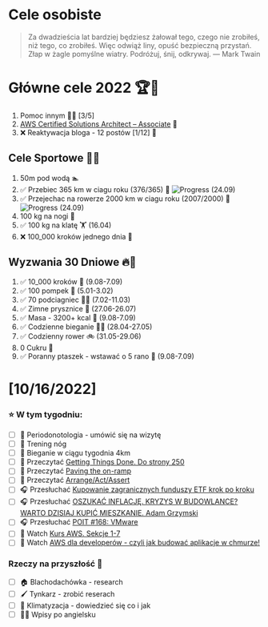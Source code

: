 Cele osobiste
==============
> Za dwadzieścia lat bardziej będziesz żałował tego, czego nie zrobiłeś, niż tego, co zrobiłeś. Więc odwiąż liny, opuść bezpieczną przystań. Złap w żagle pomyślne wiatry. Podróżuj, śnij, odkrywaj.
> — Mark Twain

# Główne cele 2022 🏆🥇
1. Pomoc innym 🧚‍♂️ [3/5]
2. [AWS Certified Solutions Architect – Associate](https://aws.amazon.com/certification/certified-solutions-architect-associate/) 📜
3. ❌ Reaktywacja bloga - 12 postów [1/12] 📝

## Cele Sportowe 💪🥈
1. 50m pod wodą 🏊
2. ✅ Przebiec 365 km w ciagu roku (376/365) 🏃 ![Progress](https://progress-bar.dev/103/) (24.09)
3. ✅ Przejechac na rowerze 2000 km w ciagu roku (2007/2000) 🚴 ![Progress](https://progress-bar.dev/100/) (24.09)
4. 100 kg na nogi 🦵
5. ✅ 100 kg na klatę 🏋️ (16.04)
6. ❌ 100_000 kroków jednego dnia 🚶

## Wyzwania 30 Dniowe 🔥🥉
1. ✅ 10_000 kroków 🦶 (9.08-7.09)
2. ✅ 100 pompek 🙇 (5.01-3.02)
3. ✅ 70 podciagniec 🏋️‍♂️ (7.02-11.03)
4. ✅ Zimne prysznice 🚿 (27.06-26.07)
5. ✅ Masa - 3200+ kcal 🍌 (9.08-7.09)
6. ✅ Codzienne bieganie 🏃‍♀️ (28.04-27.05)
7. ✅ Codzienny rower 🚲 (31.05-29.06)
8. 0 Cukru 🎂
9. ✅ Poranny ptaszek - wstawać o 5 rano 🌅 (9.08-7.09)

# [10/16/2022]
### ⭐ W tym tygodniu:
- [ ] 🦷 Periodonotologia - umówić się na wizytę
- [ ] 🦵 Trening nóg
- [ ] 🏃 Bieganie w ciągu tygodnia 4km
- [ ] 📗 Przeczytać [Getting Things Done. Do strony 250](https://www.amazon.com/Getting-Things-Done-Stress-Free-Productivity-ebook/dp/B00KWG9M2E)
- [ ] 📗 Przeczytać [Paving the on-ramp](https://openjdk.org/projects/amber/design-notes/on-ramp)
- [ ] 📗 Przeczytać [Arrange/Act/Assert](https://java-design-patterns.com/patterns/arrange-act-assert/)
- [ ] 🎧 Przesłuchać [Kupowanie zagranicznych funduszy ETF krok po kroku](https://inwestomat.eu/kupowanie-zagranicznych-funduszy-etf-krok-po-kroku/)
- [ ] 🎧 Przesłuchać [OSZUKAĆ INFLACJĘ. KRYZYS W BUDOWLANCE? WARTO DZISIAJ KUPIĆ MIESZKANIE. Adam Grzymski](https://www.biznesmisja.pl/oszukac-inflacje-kryzys-w-budowlance-warto-dzisiaj-kupic-mieszkanie-adam-grzymski/)
- [ ] 🎧 Przesłuchać [POIT #168: VMware](https://porozmawiajmyoit.pl/poit-168-vmware/)
- [ ] 🎥 Watch [Kurs AWS. Sekcje 1-7](https://www.udemy.com/course/aws-certified-solutions-architect-associate-saa-c03/)
- [ ] 🎥 Watch [AWS dla developerów - czyli jak budować aplikacje w chmurze!](https://www.udemy.com/course/serverless-dla-developerow-jak-budowac-aplikacje-w-chmurze/)

### Rzeczy na przyszłość 🏅
- [ ] 🏠 Blachodachówka - research
- [ ] 🖌️ Tynkarz - zrobić reserach
- [ ] 🥶 Klimatyzacja - dowiedzieć się co i jak
- [ ] 🧑‍🎓 Wpisy po angielsku
